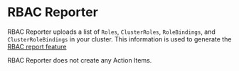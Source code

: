 # RBAC Reporter
RBAC Reporter uploads a list of `Roles`, `ClusterRoles`, `RoleBindings`, and `ClusterRoleBindings`
in your cluster. This information is used to generate the [RBAC report feature](../features/rbac)

RBAC Reporter does not create any Action Items.
